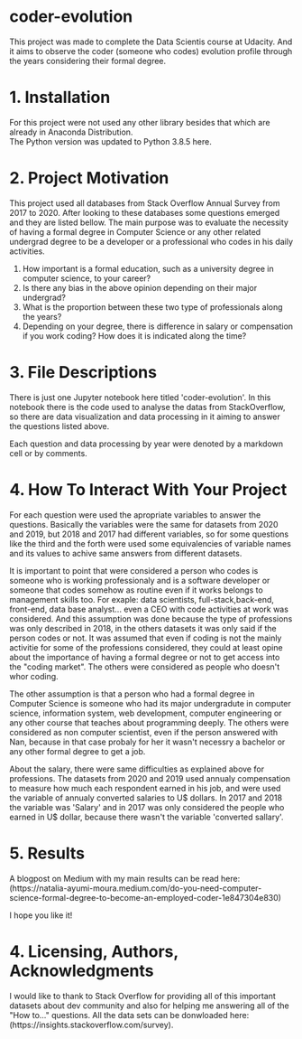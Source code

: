 # coder-evolution
<p>This project was made to complete the Data Scientis course at Udacity. And it aims to observe the coder (someone who codes) evolution profile through the years considering their formal degree.</p>

# 1. Installation
<p>For this project were not used any other library besides that which are already in Anaconda Distribution. <br>
The Python version was updated to Python 3.8.5 here.</p>

# 2. Project Motivation
<p>This project used all databases from Stack Overflow Annual Survey from 2017 to 2020. After looking to these databases some questions emerged and they are listed bellow. The main purpose was to evaluate the necessity of having a formal degree in Computer Science or any other related undergrad degree to be a developer or a professional who codes in his daily activities.</p> 

1. How important is a formal education, such as a university degree in computer science, to your career?
2. Is there any bias in the above opinion depending on their major undergrad?
3. What is the proportion between these two type of professionals along the years?
4. Depending on your degree, there is difference in salary or compensation if you work coding? How does it is indicated along the time?

# 3. File Descriptions
<p>There is just one Jupyter notebook here titled 'coder-evolution'. In this notebook there is the code used to analyse the datas from StackOverflow, so there are data visualization and data processing in it aiming to answer the questions listed above.</p>

<p>Each question and data processing by year were denoted by a markdown cell or by comments.</p>

# 4. How To Interact With Your Project 
<p>For each question were used the apropriate variables to answer the questions. Basically the variables were the same for datasets from 2020 and 2019, but 2018 and 2017 had different variables, so for some questions like the third and the forth were used some equivalencies of variable names and its values to achive same answers from different datasets.</p>

<p>It is important to point that were considered a person who codes is someone who is working professionaly and is a software developer or someone that codes somehow as routine even if it works belongs to management skills too. For exaple: data scientists, full-stack,back-end, front-end, data base analyst... even a CEO with code activities at work was considered. And this assumption was done because the type of professions was only described in 2018, in the others datasets it was only said if the person codes or not. It was assumed that even if coding is not the mainly activitie for some of the professions considered, they could at least opine about the importance of having a formal degree or not to get access into the "coding market". The others were considered as people who doesn't whor coding.</p>

<p>The other assumption is that a person who had a formal degree in Computer Science is someone who had its major undergradute in computer science, information system, web development, computer engineering or any other course that teaches about programming deeply. The others were considered as non computer scientist, even if the person answered with Nan, because in that case probaly for her it wasn't necessry a bachelor or any other formal degree to get a job.</p>

<p>About the salary, there were same difficulties as explained above for professions. The datasets from 2020 and 2019 used annualy compensation to measure how much each respondent earned in his job, and were used the variable of annualy converted salaries to U$ dollars. In 2017 and 2018 the variable was 'Salary' and in 2017 was only considered the people who earned in U$ dollar, because there wasn't the variable 'converted sallary'. </p>
	
# 5. Results
<p>A blogpost on Medium with my main results can be read here: <br>
(https://natalia-ayumi-moura.medium.com/do-you-need-computer-science-formal-degree-to-become-an-employed-coder-1e847304e830)</p>

<p>I hope you like it!</p>

# 4. Licensing, Authors, Acknowledgments  
<p>I would like to thank to Stack Overflow for providing all of this important datasets about dev community and also for helping me answering all of the "How to..." questions. All the data sets can be donwloaded here:
(https://insights.stackoverflow.com/survey).</p>

